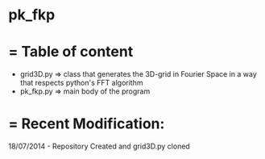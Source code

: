 pk_fkp
======
= 
Table of content
=
- grid3D.py => class that generates the 3D-grid in Fourier Space in a way that respects python's FFT algorithm
- pk_fkp.py => main body of the program

=
Recent Modification:
=
18/07/2014 - Repository Created and grid3D.py cloned
